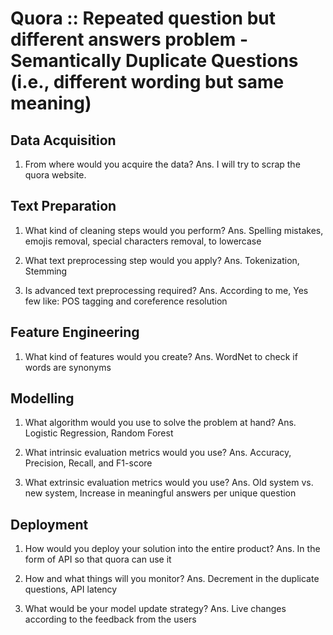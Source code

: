 # Quora :: Repeated question but different answers problem - Semantically Duplicate Questions (i.e., different wording but same meaning)

## Data Acquisition 
1. From where would you acquire the data?
Ans. I will try to scrap the quora website.


## Text Preparation
1. What kind of cleaning steps would you perform?
Ans. Spelling mistakes, emojis removal, special characters removal, to lowercase

2. What text preprocessing step would you apply?
Ans. Tokenization, Stemming

3. Is advanced text preprocessing required?
Ans. According to me, Yes few like: POS tagging and coreference resolution


## Feature Engineering
1. What kind of features would you create? 
Ans. WordNet to check if words are synonyms


## Modelling
1. What algorithm would you use to solve the problem at hand?
Ans. Logistic Regression, Random Forest

2. What intrinsic evaluation metrics would you use?
Ans. Accuracy, Precision, Recall, and F1-score

3. What extrinsic evaluation metrics would you use?
Ans. Old system vs. new system, Increase in meaningful answers per unique question


## Deployment
1. How would you deploy your solution into the entire product?
Ans. In the form of API so that quora can use it

2. How and what things will you monitor?
Ans. Decrement in the duplicate questions, API latency

3. What would be your model update strategy?
Ans. Live changes according to the feedback from the users